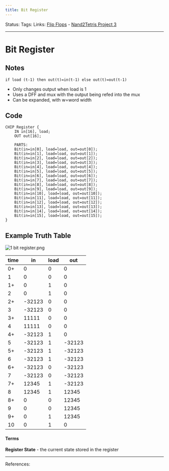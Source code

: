 ```yaml
---
title: Bit Register
---
```

Status:
Tags:
Links: [Flip Flops](out/flip-flops.md) - [Nand2Tetris Project 3](out/nand2tetris-project-3.md)
___
# Bit Register
## Notes
`if load (t-1) then out(t)=in(t-1) else out(t)=out(t-1)`
- Only changes output when load is 1
- Uses a DFF and mux with the output being refed into the mux
- Can be expanded, with w=word width
## Code
```
CHIP Register {
    IN in[16], load;
    OUT out[16];

    PARTS:
    Bit(in=in[0], load=load, out=out[0]);
	Bit(in=in[1], load=load, out=out[1]);
	Bit(in=in[2], load=load, out=out[2]);
	Bit(in=in[3], load=load, out=out[3]);
	Bit(in=in[4], load=load, out=out[4]);
	Bit(in=in[5], load=load, out=out[5]);
	Bit(in=in[6], load=load, out=out[6]);
	Bit(in=in[7], load=load, out=out[7]);
	Bit(in=in[8], load=load, out=out[8]);
	Bit(in=in[9], load=load, out=out[9]);
	Bit(in=in[10], load=load, out=out[10]);
	Bit(in=in[11], load=load, out=out[11]);
	Bit(in=in[12], load=load, out=out[12]);
	Bit(in=in[13], load=load, out=out[13]);
	Bit(in=in[14], load=load, out=out[14]);
	Bit(in=in[15], load=load, out=out[15]);
}
```
## Example Truth Table
![1 bit register.png](None)

| time | in     | load | out    |
| ---- | ------ | ---- | ------ |
| 0+   | 0      | 0    | 0      | 
| 1    | 0      | 0    | 0      |
| 1+   | 0      | 1    | 0      |
| 2    | 0      | 1    | 0      |
| 2+   | -32123 | 0    | 0      |
| 3    | -32123 | 0    | 0      |
| 3+   | 11111  | 0    | 0      |
| 4    | 11111  | 0    | 0      |
| 4+   | -32123 | 1    | 0      |
| 5    | -32123 | 1    | -32123 |
| 5+   | -32123 | 1    | -32123 |
| 6    | -32123 | 1    | -32123 |
| 6+   | -32123 | 0    | -32123 |
| 7    | -32123 | 0    | -32123 |
| 7+   | 12345  | 1    | -32123 |
| 8    | 12345  | 1    | 12345  |
| 8+   | 0      | 0    | 12345  |
| 9    | 0      | 0    | 12345  |
| 9+   | 0      | 1    | 12345  |
| 10   | 0      | 1    | 0      |
#### Terms
**Register State** - the current state stored in the register
___
References: